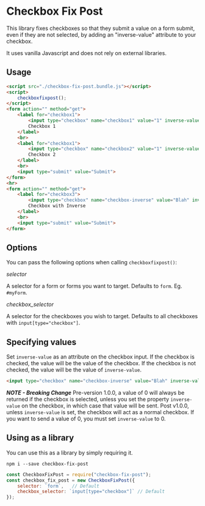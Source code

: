 # Checkbox Fix Post

This library fixes checkboxes so that they submit a value on a form submit, even if they are not selected, by adding an "inverse-value" attribute to your checkbox.

It uses vanilla Javascript and does not rely on external libraries.

## Usage

```html
<script src="./checkbox-fix-post.bundle.js"></script>
<script>
    checkboxfixpost();
</script>
<form action="" method="get">
    <label for="checkbox1">
        <input type="checkbox" name="checkbox1" value="1" inverse-value="0">
        Checkbox 1
    </label>
    <br>
    <label for="checkbox1">
        <input type="checkbox" name="checkbox2" value="1" inverse-value="0">
        Checkbox 2
    </label>
    <br>
    <input type="submit" value="Submit">
</form>
<hr>
<form action="" method="get">
    <label for="checkbox3">
        <input type="checkbox" name="checkbox-inverse" value="Blah" inverse-value="Yack">
        Checkbox with Inverse
    </label>
    <br>
    <input type="submit" value="Submit">
</form>
```

## Options

You can pass the following options when calling `checkboxfixpost()`:

_selector_

A selector for a form or forms you want to target. Defaults to `form`. Eg. `#myForm`.

_checkbox_selector_

A selector for the checkboxes you wish to target. Defaults to all checkboxes with `input[type="checkbox"]`.

## Specifying values

Set `inverse-value` as an attribute on the checkbox input. If the checkbox is checked, the value will be the value of the checkbox. If the checkbox is not checked, the value will be the value of `inverse-value`.
```html
<input type="checkbox" name="checkbox-inverse" value="Blah" inverse-value="Yack">
```
***NOTE - Breaking Change*** 
Pre-version 1.0.0, a value of 0 will always be returned if the checkbox is selected, unless you set the property `inverse-value` on the checkbox, in which case that value will be sent. Post v1.0.0, unless `inverse-value` is set, the checkbox will act as a normal checkbox. If you want to send a value of 0, you must set `inverse-value` to 0.

## Using as a library

You can use this as a library by simply requiring it.

```
npm i --save checkbox-fix-post
```

```javascript
const CheckboxFixPost = require("checkbox-fix-post");
const checkbox_fix_post = new CheckboxFixPost({
    selector: `form`,   // Default
    checkbox_selector: `input[type="checkbox"]` // Default
});
```
